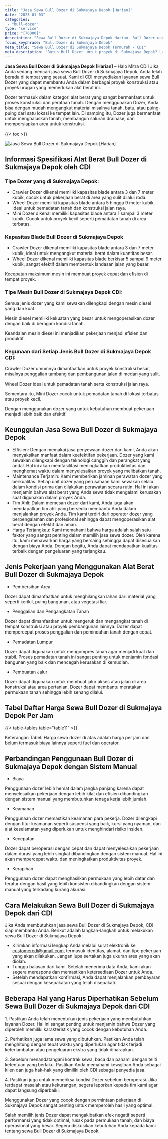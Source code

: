 ```yaml
---
title: "Jasa Sewa Bull Dozer di Sukmajaya Depok [Harian]"
date: "2023-01-03"
categories:
 - "bull-dozer"
type: "service"
price: "[76000]"
description: "Sewa Bull Dozer di Sukmajaya Depok Harian. Bull Dozer unggulan untuk kebutuhan proyek konstruksi dengan performa maksimal. Hubungi kami untuk informasi lebih detail."
focus_keyphrase: "Bull Dozer di Sukmajaya Depok"
meta_title: "Sewa Bull Dozer di Sukmajaya Depok Termurah - CDI"
meta_description: "Butuh Bull Dozer untuk proyek di Sukmajaya Depok? Layanan profesional kami siap melayani dengan penawaran terbaik. Klik untuk info lebih lanjut."
---
```


**Jasa Sewa Bull Dozer di Sukmajaya Depok [Harian]** – Halo Mitra CDI! Jika Anda sedang mencari jasa sewa Bull Dozer di Sukmajaya Depok, Anda telah berada di tempat yang sesuai. Kami di CDI menyediakan layanan sewa Bull Dozer yang dapat membantu Anda dalam berbagai proyek konstruksi atau proyek urugan yang memerlukan alat berat ini.

Dozer termasuk dalam kategori alat berat yang sangat bermanfaat untuk proses konstruksi dan perataan tanah. Dengan menggunakan Dozer, Anda bisa dengan mudah mengangkut material misalnya tanah, batu, atau puing-puing dari satu lokasi ke tempat lain. Di samping itu, Dozer juga bermanfaat untuk menghaluskan tanah, membangun saluran drainase, dan mempersiapkan area untuk konstruksi.

{{< toc >}}

![Jasa Sewa Bull Dozer di Sukmajaya Depok [Harian]](/images/bull-dozer/bull-dozer-13.jpg)

## Informasi Spesifikasi Alat Berat Bull Dozer di Sukmajaya Depok oleh CDI

### Tipe Dozer yang di Sukmajaya Depok:

*   Crawler Dozer dikenal memiliki kapasitas blade antara 3 dan 7 meter kubik, cocok untuk pekerjaan berat di area yang sulit dilalui roda.
*   Wheel Dozer memiliki kapasitas blade antara 5 hingga 9 meter kubik. Ideal untuk pemadatan tanah dan konstruksi jalan raya.
*   Mini Dozer dikenal memiliki kapasitas blade antara 1 sampai 3 meter kubik. Cocok untuk proyek kecil seperti pemadatan tanah di area terbatas.

### Kapasitas Blade Bull Dozer di Sukmajaya Depok

*   Crawler Dozer dikenal memiliki kapasitas blade antara 3 dan 7 meter kubik, ideal untuk mengangkut material berat dalam kuantitas besar.
*   Wheel Dozer dikenal memiliki kapasitas blade berkisar 5 sampai 9 meter kubik, sangat efektif dalam membentuk landasan jalan yang besar.

Kecepatan maksimum mesin ini membuat proyek cepat dan efisien di tempat proyek.

### Tipe Mesin Bull Dozer di Sukmajaya Depok CDI:

Semua jenis dozer yang kami sewakan dilengkapi dengan mesin diesel yang dan kuat.

Mesin diesel memiliki kekuatan yang besar untuk mengoperasikan dozer dengan baik di beragam kondisi tanah.

Keandalan mesin diesel ini menjadikan pekerjaan menjadi efisien dan produktif.

### Kegunaan dari Setiap Jenis Bull Dozer di Sukmajaya Depok CDI:

Crawler Dozer umumnya dimanfaatkan untuk proyek konstruksi besar, misalnya penggalian tambang dan pembangunan jalan di medan yang sulit.

Wheel Dozer ideal untuk pemadatan tanah serta konstruksi jalan raya.

Sementara itu, Mini Dozer cocok untuk pemadatan tanah di lokasi terbatas atau proyek kecil.

Dengan menggunakan dozer yang untuk kebutuhan membuat pekerjaan menjadi lebih baik dan efektif.

## Keunggulan Jasa Sewa Bull Dozer di Sukmajaya Depok

*   Effisien: Dengan memakai jasa penyewaan dozer dari kami, Anda akan menyaksikan manfaat dalam keefektifan pekerjaan. Dozer yang kami sewakan dilengkapi dengan teknologi canggih dan perangkat yang andal. Hal ini akan memfasilitasi meningkatkan produktivitas dan menghemat waktu dalam menyelesaikan proyek yang melibatkan tanah.
*   Maintenance Terjamin: Kami memberikan jaminan perawatan dozer yang berkualitas. Setiap unit dozer yang perusahaan kami sewakan selalu dalam kondisi prima dan dilakukan perawatan secara rutin. Hal ini akan menjamin bahwa alat berat yang Anda sewa tidak mengalami kerusakan saat digunakan dalam proyek Anda.
*   Tim Ahli: Dalam memesan dozer dari kami, Anda juga akan mendapatkan tim ahli yang bersedia membantu Anda dalam menjalankan proyek Anda. Tim kami terdiri dari operator dozer yang berpengalaman dan profesional sehingga dapat mengoperasikan alat berat dengan efektif dan aman.
*   Harga Terjangkau: Kami memahami bahwa harga adalah salah satu faktor yang sangat penting dalam memilih jasa sewa dozer. Oleh karena itu, kami menawarkan harga yang bersaing sehingga dapat disesuaikan dengan biaya Anda. Dengan begitu, Anda dapat mendapatkan kualitas terbaik dengan pengeluaran yang terjangkau.

## Jenis Pekerjaan yang Menggunakan Alat Berat Bull Dozer di Sukmajaya Depok

*   Pembersihan Area

Dozer dapat dimanfaatkan untuk menghilangkan lahan dari material yang seperti kerikil, puing bangunan, atau vegetasi liar.
*   Penggalian dan Pengangkatan Tanah

Dozer dapat dimanfaatkan untuk mengeruk dan mengangkat tanah di tempat konstruksi atau proyek pembangunan lainnya. Dozer dapat mempercepat proses penggalian dan pemindahan tanah dengan cepat.
*   Pemadatan Lumpur

Dozer dapat digunakan untuk mengompres tanah agar menjadi kuat dan stabil. Proses pemadatan tanah ini sangat penting untuk menjamin fondasi bangunan yang baik dan mencegah kerusakan di kemudian.
*   Pembuatan Jalur

Dozer dapat digunakan untuk membuat jalur akses atau jalan di area konstruksi atau area pertanian. Dozer dapat membantu meratakan permukaan tanah sehingga lebih senang dilalui.

## Tabel Daftar Harga Sewa Bull Dozer di Sukmajaya Depok Per Jam

{{< table-tables table="table11" >}}

Keterangan Tabel: Harga sewa dozer di atas adalah harga per jam dan belum termasuk biaya lainnya seperti fuel dan operator.

## Perbandingan Penggunaan Bull Dozer di Sukmajaya Depok dengan Sistem Manual

*   Biaya

Penggunaan dozer lebih hemat dalam jangka panjang karena dapat menyelesaikan pekerjaan dengan lebih kilat dan efisien dibandingkan dengan sistem manual yang membutuhkan tenaga kerja lebih jumlah.
*   Keamanan

Penggunaan dozer memastikan keamanan para pekerja. Dozer dilengkapi dengan fitur keamanan seperti suspensi yang baik, kursi yang nyaman, dan alat keselamatan yang diperlukan untuk menghindari risiko insiden.
*   Kecepatan

Dozer dapat beroperasi dengan cepat dan dapat menyelesaikan pekerjaan dalam durasi yang lebih singkat dibandingkan dengan sistem manual. Hal ini akan mempercepat waktu dan meningkatkan produktivitas proyek.
*   Kerapihan

Penggunaan dozer dapat menghasilkan permukaan yang lebih datar dan teratur dengan hasil yang lebih konsisten dibandingkan dengan sistem manual yang terkadang kurang akurasi.

## Cara Melakukan Sewa Bull Dozer di Sukmajaya Depok dari CDI

Jika Anda membutuhkan jasa sewa Bull Dozer di Sukmajaya Depok, CDI siap membantu Anda. Berikut adalah langkah-langkah untuk melakukan sewa Bull Dozer di Sukmajaya Depok:

*   Kirimkan informasi lengkap Anda melalui surat elektronik ke customercdi@gmail.com, termasuk identitas, alamat, dan tipe pekerjaan yang akan dilakukan. Jangan lupa sertakan juga ukuran area yang akan diolah.
*   Tunggu balasan dari kami. Setelah menerima data Anda, kami akan segera merespons dan memastikan ketersediaan Dozer untuk Anda.
*   Setelah mendapatkan konfirmasi, Anda dapat menjalankan pembayaran sesuai dengan kesepakatan yang telah disepakati.

## Beberapa Hal yang Harus Diperhatikan Sebelum Sewa Bull Dozer di Sukmajaya Depok dari CDI

1\.  Pastikan Anda telah menentukan jenis pekerjaan yang membutuhkan layanan Dozer. Hal ini sangat penting untuk menjamin bahwa Dozer yang diperoleh memiliki karakteristik yang cocok dengan kebutuhan Anda.

2\.  Perhatikan juga lama sewa yang dibutuhkan. Pastikan Anda telah menghitung dengan tepat waktu yang diperlukan agar tidak terjadi keterlambatan atau pengeluaran ekstra yang tidak diharapkan.

3\.  Sebelum menandatangani kontrak sewa, baca dan pahami dengan teliti ketentuan yang berlaku. Pastikan Anda memahami kewajiban Anda sebagai klien dan juga hak-hak yang dimiliki oleh CDI sebagai penyedia jasa.

4\.  Pastikan juga untuk memeriksa kondisi Dozer sebelum beroperasi. Jika terdapat masalah atau kekurangan, segera laporkan kepada tim kami agar dapat langsung diperbaiki.

Menggunakan Dozer yang cocok dengan permintaan pekerjaan di Sukmajaya Depok sangat penting untuk memperoleh hasil yang optimal.

Salah memilih jenis Dozer dapat mengakibatkan efek negatif seperti performansi yang tidak optimal, rusak pada permukaan tanah, dan biaya operasional yang besar. Segera diskusikan kebutuhan Anda kepada kami tentang sewa Bull Dozer di Sukmajaya Depok.